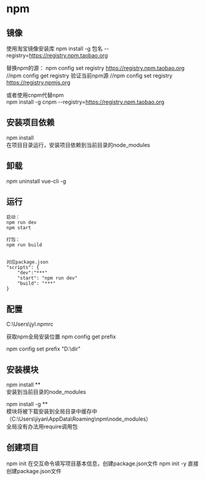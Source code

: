 # npm

## 镜像

使用淘宝镜像安装库
npm install -g  包名 --registry=https://registry.npm.taobao.org

替换npm的源：
npm config set registry https://registry.npm.taobao.org
//npm config get registry  验证当前npm源
//npm config set registry https://registry.npmjs.org

或者使用cnpm代替npm  
npm install -g cnpm --registry=https://registry.npm.taobao.org  

## 安装项目依赖

npm install  
在项目目录运行，安装项目依赖到当前目录的node_modules

## 卸载
npm uninstall vue-cli -g

## 运行

```
启动：
npm run dev  
npm start  

打包：
npm run build  


对应package.json  
"scripts": {
    "dev":"***"
    "start": "npm run dev"  
    "build": "***"
}
```


## 配置
C:\Users\jyl\.npmrc

获取npm全局安装位置
npm config get prefix

npm config set prefix "D:\\dir"


## 安装模块

npm install **  
安装到当前目录的node_modules  

npm install -g  **  
模块将被下载安装到全局目录中缓存中（C:\Users\jiyan\AppData\Roaming\npm\node_modules）  
全局没有办法用require调用包


## 创建项目

npm init
在交互命令填写项目基本信息，创建package.json文件
npm init -y  直接创建package.json文件
